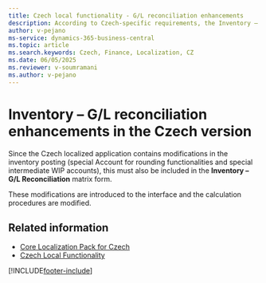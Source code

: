```yaml
---
title: Czech local functionality - G/L reconciliation enhancements 
description: According to Czech-specific requirements, the Inventory – G/L Reconciliation matrix form must take into account the Czech-specific inventory posting accounts.
author: v-pejano
ms-service: dynamics-365-business-central
ms.topic: article
ms.search.keywords: Czech, Finance, Localization, CZ
ms.date: 06/05/2025
ms.reviewer: v-soumramani
ms.author: v-pejano
---
```


# Inventory – G/L reconciliation enhancements in the Czech version

Since the Czech localized application contains modifications in the inventory posting (special Account for rounding functionalities and special intermediate WIP accounts), this must also be included in the **Inventory – G/L Reconciliation** matrix form.
  
These modifications are introduced to the interface and the calculation procedures are modified.

## Related information

- [Core Localization Pack for Czech](ui-extensions-core-localization-pack-cz.md)  
- [Czech Local Functionality](czech-local-functionality.md)  

[!INCLUDE[footer-include](../../includes/footer-banner.md)]
